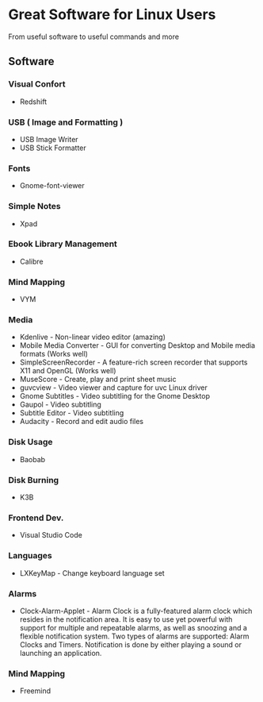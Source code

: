 # Great Software for Linux Users
From useful software to useful commands and more

## Software

### Visual Confort
* Redshift

### USB ( Image and Formatting )
* USB Image Writer
* USB Stick Formatter

### Fonts
* Gnome-font-viewer

### Simple Notes
* Xpad

### Ebook Library Management
* Calibre

### Mind Mapping
* VYM

### Media
* Kdenlive - Non-linear video editor (amazing)
* Mobile Media Converter - GUI for converting Desktop and Mobile media formats (Works well)
* SimpleScreenRecorder - A feature-rich screen recorder that supports X11 and OpenGL (Works well)
* MuseScore - Create, play and print sheet music
* guvcview - Video viewer and capture for uvc Linux driver
* Gnome Subtitles - Video subtitling for the Gnome Desktop
* Gaupol - Video subtitling
* Subtitle Editor - Video subtitling
* Audacity - Record and edit audio files

### Disk Usage
* Baobab

### Disk Burning
* K3B

### Frontend Dev.
* Visual Studio Code

### Languages
* LXKeyMap - Change keyboard language set

### Alarms
* Clock-Alarm-Applet - Alarm Clock is a fully-featured alarm clock which resides in the notification area. It is easy to use yet powerful with support for multiple and repeatable alarms, as well as snoozing and a flexible notification system. Two types of alarms are supported: Alarm Clocks and Timers. Notification is done by either playing a sound or launching an application. 

### Mind Mapping
* Freemind
